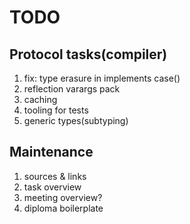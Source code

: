# TODO

## Protocol tasks(compiler)
1. fix: type erasure in implements case()
1. reflection varargs pack
1. caching
1. tooling for tests
1. generic types(subtyping)

## Maintenance
1. sources & links
1. task overview
1. meeting overview?
1. diploma boilerplate
